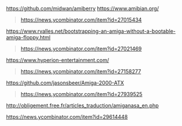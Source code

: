 https://github.com/midwan/amiberry
https://www.amibian.org/
> https://news.ycombinator.com/item?id=27015434

https://www.rvalles.net/bootstrapping-an-amiga-without-a-bootable-amiga-floppy.html
> https://news.ycombinator.com/item?id=27021469

https://www.hyperion-entertainment.com/
> https://news.ycombinator.com/item?id=27158277

https://github.com/jasonsbeer/Amiga-2000-ATX
> https://news.ycombinator.com/item?id=27939525

http://obligement.free.fr/articles_traduction/amiganasa_en.php

https://news.ycombinator.com/item?id=29614448